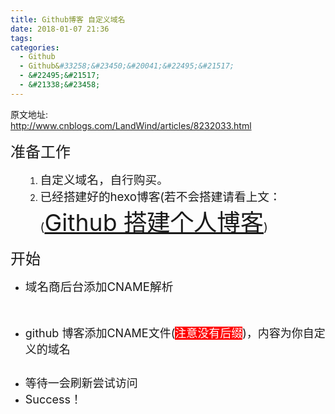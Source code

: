 ```yaml
---
title: Github博客 自定义域名
date: 2018-01-07 21:36
tags:
categories:
  - Github
  - Github&#33258;&#23450;&#20041;&#22495;&#21517;
  - &#22495;&#21517;
  - &#21338;&#23458;
---
```

原文地址:</br><a href="http://www.cnblogs.com/LandWind/articles/8232033.html" style="font-size: 24px;color: #9900FF;">http://www.cnblogs.com/LandWind/articles/8232033.html</a>
<p><span style="font-size: 18pt">&#20934;&#22791;&#24037;&#20316;</span></p>
<ol><ol>
<li><span style="font-size: 14pt">&#33258;&#23450;&#20041;&#22495;&#21517;&#65292;&#33258;&#34892;&#36141;&#20080;&#12290;</span></li>
<li style="text-align: left"><span style="font-size: 14pt">&#24050;&#32463;&#25645;&#24314;&#22909;&#30340;hexo&#21338;&#23458;(&#33509;&#19981;&#20250;&#25645;&#24314;&#35831;&#30475;&#19978;&#25991;&#65306;(<a class="postTitle2" style="font-size: 2em" id="cb_post_title_url" href="http://www.cnblogs.com/LandWind/articles/8195861.html">Github &#25645;&#24314;&#20010;&#20154;&#21338;&#23458;</a>)</span></li>
</ol></ol>
<p><span style="font-size: 18pt">&#24320;&#22987;</span></p>
<ul>
<li><span style="font-size: 18.6667px">&#22495;&#21517;&#21830;&#21518;&#21488;&#28155;&#21152;CNAME&#35299;&#26512;</span></li>
</ul>
<p>&#12288;&#12288;<img style="font-size: 18.6667px" src="https://images2017.cnblogs.com/blog/630623/201801/630623-20180107212805799-1361493906.png" alt></p>
<ul>
<li><span style="font-size: 18px">github &#21338;&#23458;&#28155;&#21152;<span class="final-path">CNAME&#25991;&#20214;(<span style="background-color: #ff0000; color: #ffffff">&#27880;&#24847;&#27809;&#26377;&#21518;&#32512;</span>)&#65292;&#20869;&#23481;&#20026;&#20320;&#33258;&#23450;&#20041;&#30340;&#22495;&#21517;</span></span></li>
</ul>
<p><img src="https://images2017.cnblogs.com/blog/630623/201801/630623-20180107213258706-265182187.png" alt></p>
<ul>
<li><span style="font-size: 18px">&#31561;&#24453;&#19968;&#20250;&#21047;&#26032;&#23581;&#35797;&#35775;&#38382;</span></li>
<li><span style="font-size: 18px">Success&#65281;</span></li>
</ul>

